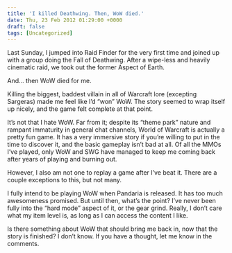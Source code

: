 ```yaml
---
title: 'I killed Deathwing. Then, WoW died.'
date: Thu, 23 Feb 2012 01:29:00 +0000
draft: false
tags: [Uncategorized]
---
```


Last Sunday, I jumped into Raid Finder for the very first time and joined up with a group doing the Fall of Deathwing. After a wipe-less and heavily cinematic raid, we took out the former Aspect of Earth.

And… then WoW died for me.

Killing the biggest, baddest villain in all of Warcraft lore (excepting Sargeras) made me feel like I’d “won” WoW. The story seemed to wrap itself up nicely, and the game felt complete at that point.

It’s not that I hate WoW. Far from it; despite its “theme park” nature and rampant immaturity in general chat channels, World of Warcraft is actually a pretty fun game. It has a very immersive story if you’re willing to put in the time to discover it, and the basic gameplay isn’t bad at all. Of all the MMOs I’ve played, only WoW and SWG have managed to keep me coming back after years of playing and burning out.

However, I also am not one to replay a game after I’ve beat it. There are a couple exceptions to this, but not many.

I fully intend to be playing WoW when Pandaria is released. It has too much awesomeness promised. But until then, what’s the point? I’ve never been fully into the “hard mode” aspect of it, or the gear grind. Really, I don’t care what my item level is, as long as I can access the content I like.

Is there something about WoW that should bring me back in, now that the story is finished? I don’t know. If you have a thought, let me know in the comments.